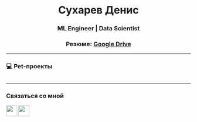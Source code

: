 <h1 align="center">Сухарев Денис</h1>
<h3 align="center">ML Engineer | Data Scientist</h3>
<h3 align="center">Резюме: <a href="ССЫЛКА" target="_blank">Google Drive</a></h3>


---

### 💻 Pet-проекты
<p align="center">
  <a href="https://github.com/Denis-Sukharev/hotel-search-system">
    <img src="https://github-readme-stats.vercel.app/api/pin/?username=Denis-Sukharev&repo=hotel-search-system&hide_border=true&theme=dracula" alt=""/>
  </a>
</p>



---

### Связаться со мной
[<img align="left" width="30px" src="https://cdn.simpleicons.org/gmail/black/white" />](mailto:sukharev.original@gmail.com)

[<img align="left" width="30px" src="https://cdn.simpleicons.org/telegram/black/white" />](https://t.me/denis_sukharev)


